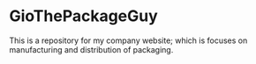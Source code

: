 # GioThePackageGuy
This is a repository for my company website; which is focuses on manufacturing and distribution of packaging.
